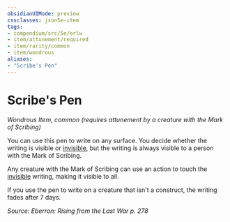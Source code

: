 ```yaml
---
obsidianUIMode: preview
cssclasses: json5e-item
tags:
- compendium/src/5e/erlw
- item/attunement/required
- item/rarity/common
- item/wondrous
aliases: 
- "Scribe's Pen"
---
```

# Scribe's Pen
*Wondrous Item, common (requires attunement by a creature with the Mark of Scribing)*  


You can use this pen to write on any surface. You decide whether the writing is visible or [invisible](rules/conditions.md#invisible), but the writing is always visible to a person with the Mark of Scribing.

Any creature with the Mark of Scribing can use an action to touch the [invisible](rules/conditions.md#invisible) writing, making it visible to all.

If you use the pen to write on a creature that isn't a construct, the writing fades after 7 days.

*Source: Eberron: Rising from the Last War p. 278*